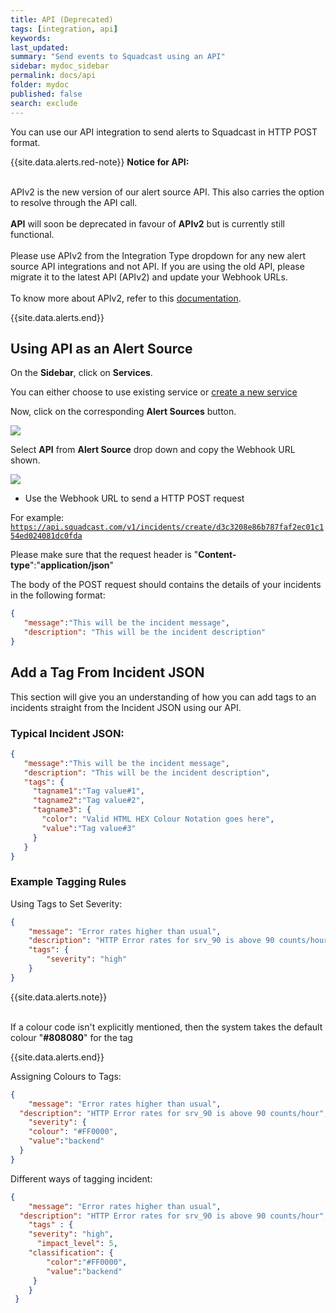 ```yaml
---
title: API (Deprecated)
tags: [integration, api]
keywords:
last_updated:
summary: "Send events to Squadcast using an API"
sidebar: mydoc_sidebar
permalink: docs/api
folder: mydoc
published: false
search: exclude
---
```


You can use our API integration to send alerts to Squadcast in HTTP POST format. 

{{site.data.alerts.red-note}}
<b>Notice for API:</b>
<br/><br/><p>APIv2 is the new version of our alert source API. This also carries the option to resolve through the API call.<br/><br/><b>API</b> will soon be deprecated in favour of <b>APIv2</b> but is currently still functional.<br/><br/>Please use APIv2 from the Integration Type dropdown for any new alert source API integrations and not API.  If you are using the old API, please migrate it to the latest API (APIv2) and update your Webhook URLs.<br/><br/>To know more about APIv2, refer to this <a href="apiv2">documentation</a>.</p>
{{site.data.alerts.end}}

## Using API as an Alert Source

On the **Sidebar**, click on **Services**.

You can either choose to use existing service or [create a new service](adding-a-service-1)

Now, click on the corresponding **Alert Sources** button.

![](images/integration_1.png)

Select **API** from  **Alert Source** drop down and copy the Webhook URL shown.

![](images/api_1.png)

- Use the Webhook URL to send a HTTP POST request

For example:
<code class="highlighter-rouge" style="color: #c7254e; background-color: #f9f2f4 !important; overflow-wrap: break-word;">https://api.squadcast.com/v1/incidents/create/d3c3208e86b787faf2ec01c154ed024081dc0fda</code>

Please make sure that the request header is "**Content-type**":"**application/json**"

The body of the POST request should contains the details of your incidents in the following format:

```json
{
   "message":"This will be the incident message",
   "description": "This will be the incident description"
}
```

## Add a Tag From Incident JSON

This section will give you an understanding of how you can add tags to an incidents straight from the Incident JSON using our API. 

### Typical Incident JSON: 

```json
{
   "message":"This will be the incident message",
   "description": "This will be the incident description",
   "tags": {
     "tagname1":"Tag value#1",
     "tagname2":"Tag value#2",
     "tagname3": {
       "color": "Valid HTML HEX Colour Notation goes here",
       "value":"Tag value#3"
     }
   }
}
```

### Example Tagging Rules

Using Tags to Set Severity:

```json
{
  	"message": "Error rates higher than usual",
    "description": "HTTP Error rates for srv_90 is above 90 counts/hour",
    "tags": {
    	"severity": "high"
    }
}
```
{{site.data.alerts.note}}
<br/><br/><p>If a colour code isn't explicitly mentioned,  then the system takes the default colour "<b>#808080</b>" for the tag</p>
{{site.data.alerts.end}}

Assigning Colours to Tags:

```json
{
	"message": "Error rates higher than usual",
  "description": "HTTP Error rates for srv_90 is above 90 counts/hour",
	"severity": {
  	"colour": "#FF0000",
  	"value":"backend"
  }
}
```

Different ways of tagging incident:

```json
{
	"message": "Error rates higher than usual",
  "description": "HTTP Error rates for srv_90 is above 90 counts/hour",
	"tags" : {
   	"severity": "high",
	  "impact_level": 5,
   	"classification": {
    	"color":"#FF0000",
     	"value":"backend"
     }
 	}
 }
 ```